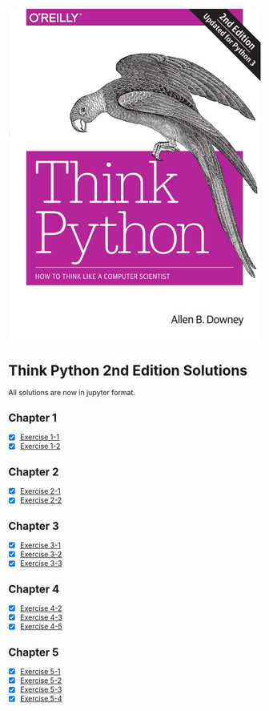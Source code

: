 ![image info](./cover.jpg)

# Think Python 2nd Edition Solutions

All solutions are now in jupyter format.

## Chapter 1
- [x] [Exercise 1-1](./Exercises/E-01/exercise%201-1.ipynb)
- [x] [Exercise 1-2](./Exercises/E-01/exercise%201-2.ipynb)

## Chapter 2
- [x] [Exercise 2-1](./Exercises/E-02/exercise%202-1.ipynb)
- [x] [Exercise 2-2](./Exercises/E-02/exercise%202-2.ipynb)

## Chapter 3
- [x] [Exercise 3-1](./Exercises/E-03/exercise%203-1.ipynb)
- [x] [Exercise 3-2](./Exercises/E-03/exercise%203-2.ipynb)
- [x] [Exercise 3-3](./Exercises/E-03/exercise%203-3.ipynb)

## Chapter 4
- [x] [Exercise 4-2](./Exercises/E-04/exercise%204-2.ipynb)
- [x] [Exercise 4-3](./Exercises/E-04/exercise%204-3.ipynb)
- [x] [Exercise 4-5](./Exercises/E-04/exercise%204-5.ipynb)

## Chapter 5
- [x] [Exercise 5-1](./Exercises/E-05/exercise_5-1.py)
- [x] [Exercise 5-2](./Exercises/E-05/exercise_5-2.py)
- [x] [Exercise 5-3](./Exercises/E-05/exercise_5-3.py)
- [x] [Exercise 5-4](./Exercises/E-05/exercise_5-4.py)
